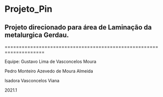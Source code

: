 # Projeto_Pin
## Projeto direcionado para área de Laminação da metalurgica Gerdau.
====================================================================

Equipe:
Gustavo Lima de Vasconcelos Moura

Pedro Monteiro Azevedo de Moura Almeida

Isadora Vasconcelos Viana

2021.1
